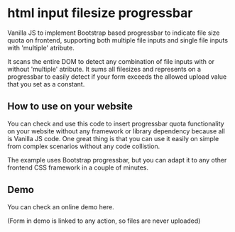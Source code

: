 # html input filesize progressbar
Vanilla JS to implement Bootstrap based progressbar to indicate file size quota on frontend, supporting both multiple file inputs and single file inputs with 'multiple' atribute.

It scans the entire DOM to detect any combination of file inputs with or without 'multiple' atribute. It sums all filesizes and represents on a progressbar to easily detect if your form exceeds the allowed upload value that you set as a constant.

## How to use on your website
You can check and use this code to insert progressbar quota functionality on your website without any framework or library dependency because all is Vanilla JS code. One great thing is that you can use it easily on simple from complex scenarios without any code collistion.

The example uses Bootstrap progressbar, but you can adapt it to any other frontend CSS framework in a couple of minutes.

## Demo

You can check an online demo here.

(Form in demo is linked to any action, so files are never uploaded)

